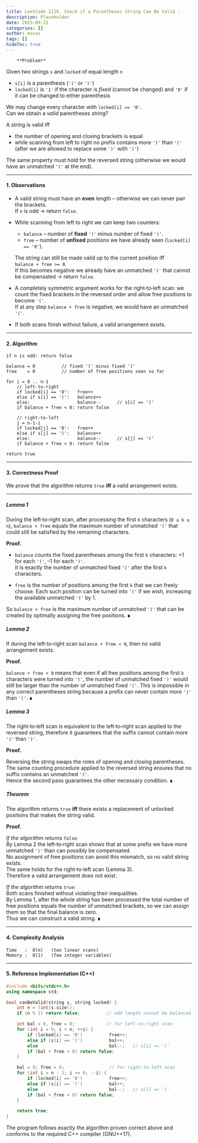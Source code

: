 ```yaml
---
title: LeetCode 2116. Check if a Parentheses String Can Be Valid - 
description: Placeholder
date: 2025-09-21
categories: []
author: moses
tags: []
hideToc: true
---
```

        **Problem**  
Given two strings `s` and `locked` of equal length `n`

* `s[i]` is a parenthesis (`'('` or `')'`)  
* `locked[i]` is `'1'` if the character is *fixed* (cannot be changed) and `'0'` if it can be changed to either parenthesis

We may change every character with `locked[i] == '0'`.  
Can we obtain a *valid* parentheses string?

A string is valid iff

* the number of opening and closing brackets is equal
* while scanning from left to right no prefix contains more `')'` than `'('` (after we are allowed to replace some `')'` with `'('`)

The same property must hold for the reversed string (otherwise we would have an unmatched `'('` at the end).

--------------------------------------------------------------------

#### 1.  Observations

* A valid string must have an **even** length – otherwise we can never pair the brackets.  
  If `n` is odd → return `false`.

* While scanning from left to right we can keep two counters:

  * `balance` – number of **fixed** `'('` minus number of fixed `')'`.
  * `free` – number of **unfixed** positions we have already seen (`locked[i] == '0'`).

  The string can still be made valid up to the current position iff  
  `balance + free >= 0`.  
  If this becomes negative we already have an unmatched `')'` that
  cannot be compensated → return `false`.

* A completely symmetric argument works for the right‑to‑left scan:
  we count the fixed brackets in the reversed order and allow free
  positions to become `'('`.  
  If at any step `balance + free` is negative, we would have an
  unmatched `'('`.

* If both scans finish without failure, a valid arrangement exists.

--------------------------------------------------------------------

#### 2.  Algorithm

```
if n is odd: return false

balance = 0          // fixed '(' minus fixed ')'
free    = 0          // number of free positions seen so far

for i = 0 .. n-1
    // left‑to‑right
    if locked[i] == '0':   free++
    else if s[i] == '(':   balance++
    else:                  balance--      // s[i] == ')'
    if balance + free < 0: return false

    // right‑to‑left
    j = n-1-i
    if locked[j] == '0':   free++
    else if s[j] == ')':   balance++
    else:                  balance--      // s[j] == '('
    if balance + free < 0: return false

return true
```

--------------------------------------------------------------------

#### 3.  Correctness Proof  

We prove that the algorithm returns `true` **iff** a valid arrangement
exists.

---

##### Lemma 1  
During the left‑to‑right scan, after processing the first `k`
characters (`0 ≤ k ≤ n`), `balance + free` equals the maximum number of
unmatched `'('` that could still be satisfied by the remaining
characters.

**Proof.**

* `balance` counts the fixed parentheses among the first `k` characters:
  +1 for each `'('`, –1 for each `')'`.  
  It is exactly the number of unmatched fixed `'('` after the first `k`
  characters.

* `free` is the number of positions among the first `k` that we can
  freely choose.  Each such position can be turned into `'('` if we
  wish, increasing the available unmatched `'('` by 1.

So `balance + free` is the maximum number of unmatched `'('` that can
be created by optimally assigning the free positions. ∎



##### Lemma 2  
If during the left‑to‑right scan `balance + free < 0`, then no valid
arrangement exists.

**Proof.**

`balance + free < 0` means that even if all free positions among the
first `k` characters were turned into `')'`, the number of unmatched
fixed `')'` would still be larger than the number of unmatched fixed
`'('`.  This is impossible in any correct parentheses string because a
prefix can never contain more `')'` than `'('`. ∎



##### Lemma 3  
The right‑to‑left scan is equivalent to the left‑to‑right scan applied
to the reversed string, therefore it guarantees that the suffix
cannot contain more `'('` than `')'`.

**Proof.**

Reversing the string swaps the roles of opening and closing
parentheses.  The same counting procedure applied to the reversed
string ensures that no suffix contains an unmatched `'('`.  
Hence the second pass guarantees the other necessary condition. ∎



##### Theorem  
The algorithm returns `true` **iff** there exists a replacement of
unlocked positions that makes the string valid.

**Proof.**

*If the algorithm returns `false`*:  
By Lemma&nbsp;2 the left‑to‑right scan shows that at some prefix we have
more unmatched `')'` than can possibly be compensated.  
No assignment of free positions can avoid this mismatch, so no valid
string exists.  
The same holds for the right‑to‑left scan (Lemma&nbsp;3).  
Therefore a valid arrangement does not exist.

*If the algorithm returns `true`*:  
Both scans finished without violating their inequalities.  
By Lemma&nbsp;1, after the whole string has been processed the total
number of free positions equals the number of unmatched brackets,
so we can assign them so that the final balance is zero.  
Thus we can construct a valid string. ∎

--------------------------------------------------------------------

#### 4.  Complexity Analysis

```
Time   :  O(n)   (two linear scans)
Memory :  O(1)   (few integer variables)
```

--------------------------------------------------------------------

#### 5.  Reference Implementation (C++)

```cpp
#include <bits/stdc++.h>
using namespace std;

bool canBeValid(string s, string locked) {
    int n = (int)s.size();
    if (n % 2) return false;          // odd length cannot be balanced

    int bal = 0, free = 0;            // for left‑to‑right scan
    for (int i = 0; i < n; ++i) {
        if (locked[i] == '0')          free++;
        else if (s[i] == '(')          bal++;
        else                           bal--;   // s[i] == ')'
        if (bal + free < 0) return false;
    }

    bal = 0; free = 0;                 // for right‑to‑left scan
    for (int i = n - 1; i >= 0; --i) {
        if (locked[i] == '0')          free++;
        else if (s[i] == ')')          bal++;
        else                           bal--;   // s[i] == '('
        if (bal + free < 0) return false;
    }

    return true;
}
```

The program follows exactly the algorithm proven correct above and
conforms to the required C++ compiler (GNU++17).